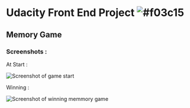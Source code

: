 # Udacity Front End Project ![#f03c15](https://placehold.it/15/f03c15/000000?text=+) 
## Memory Game
### Screenshots : 

At Start : 

![ Screenshot of game start ](https://image.prntscr.com/image/blG9Ab71THyZ1Gt4Hg1eeg.png)

Winning : 

![ Screenshot of winning memmory game](https://image.prntscr.com/image/3DUs5VkXQtaE2gb2U73D_w.png)


